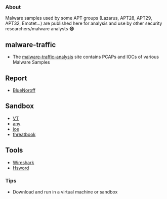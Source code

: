 ### About

Malware samples used by some APT groups (Lazarus, APT28, APT29, APT32, Emotet...) are published here for analysis and use by other security researchers/malware analysts **:smile:** 

## malware-traffic

- The [malware-traffic-analysis](https://malware-traffic-analysis.net/2022/06/27/index.html) site contains PCAPs and IOCs of various Malware Samples

## Report

- [BlueNoroff](https://securelist.com/the-bluenoroff-cryptocurrency-hunt-is-still-on/105488/)

## Sandbox

- [VT](https://www.virustotal.com/)
- [any](https://any.run/)
- [joe](https://www.joesandbox.com/#windows)
- [threatbook](https://x.threatbook.com/)

## Tools
- [Wireshark](https://www.wireshark.org/download.html)
- [Hsword](https://www.52pojie.cn/thread-1358235-1-1.html)

### Tips

- Download and run in a virtual machine or sandbox
